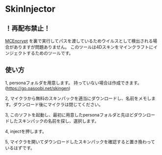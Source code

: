 # SkinInjector


## ！再配布禁止！

[MCEncrypt](https://github.com/economyplusdev/MCEncrypt) を裏で実行してパスを渡しているためウイルスとして検出される場合がありますが問題ありません。
このツールは4Dスキンをマインクラフトにインジェクトするためのツールです。

## 使い方

1, personaフォルダを用意します。
   持っていない場合は作成できます。(https://go.oasoobi.net/skingen)

2, マイクラから無料のスキンパックを適当にダウンロードし、名前をメモします。ダウンロード後にマイクラは閉じてください。


3, このソフトを起動し、最初に用意したpersonaフォルダと先ほどダウンロードしたスキンパックの名前を探し、選択します。


4, injectを押します。


5, マイクラを開いてダウンロードしたスキンパックを確認すると置き換わっているはずです。
